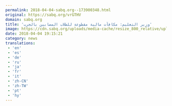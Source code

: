 ```yaml
---
permalink: 2018-04-04-sabq.org--173900348.html
original: https://sabq.org/vrGTHV
domain: sabq.org
title: 'وزير التعليم: مكافآت مالية مقطوعة للطلاب المصابين بالجرب'
image: https://cdn.sabq.org/uploads/media-cache/resize_800_relative/uploads/material-file/5ac52259ef9d144c248b45cf/5ac5214a6ce32.jpg
date: 2018-04-04 19:15:21
category: news
translations: 
 - 'en'
 - 'es'
 - 'de'
 - 'ru'
 - 'ja'
 - 'fr'
 - 'it'
 - 'zh-CN'
 - 'zh-TW'
 - 'pt'
 - 'hy'
---
```


